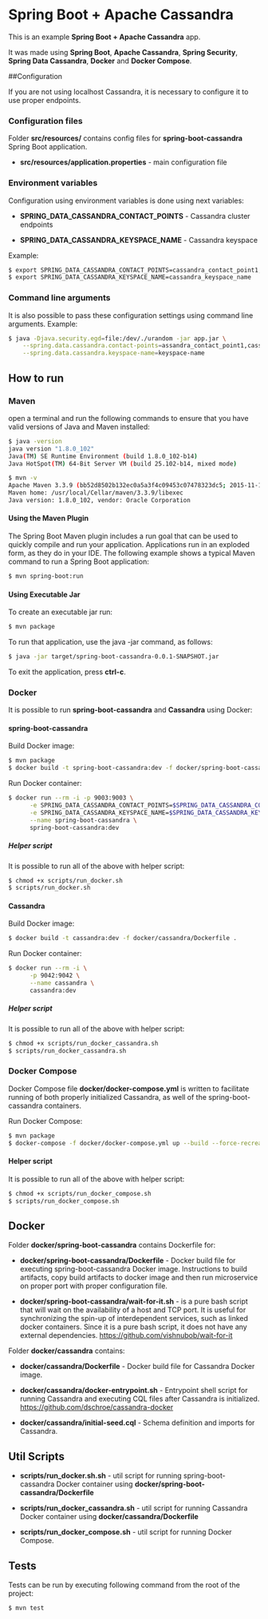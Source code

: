 # Spring Boot + Apache Cassandra

This is an example **Spring Boot + Apache Cassandra** app.

It was made using **Spring Boot**, **Apache Cassandra**, **Spring Security**, **Spring Data Cassandra**, **Docker** and **Docker Compose**.




##Configuration

If you are not using localhost Cassandra, it is necessary to configure it to use proper endpoints.

### Configuration files

Folder **src/resources/** contains config files for **spring-boot-cassandra** Spring Boot application.

* **src/resources/application.properties** - main configuration file

### Environment variables

Configuration using environment variables is done using next variables:

* **SPRING_DATA_CASSANDRA_CONTACT_POINTS** - Cassandra cluster endpoints

* **SPRING_DATA_CASSANDRA_KEYSPACE_NAME** - Cassandra keyspace

Example:

```bash
$ export SPRING_DATA_CASSANDRA_CONTACT_POINTS=cassandra_contact_point1,cassandra_contact_point2
$ export SPRING_DATA_CASSANDRA_KEYSPACE_NAME=cassandra_keyspace_name
```

### Command line arguments

It is also possible to pass these configuration settings using command line arguments. Example:

```bash
$ java -Djava.security.egd=file:/dev/./urandom -jar app.jar \
    --spring.data.cassandra.contact-points=assandra_contact_point1,cassandra_contact_point2 \
    --spring.data.cassandra.keyspace-name=keyspace-name
``` 

## How to run

### Maven

open a terminal and run the following commands to ensure that you have valid versions of Java and Maven installed:

```bash
$ java -version
java version "1.8.0_102"
Java(TM) SE Runtime Environment (build 1.8.0_102-b14)
Java HotSpot(TM) 64-Bit Server VM (build 25.102-b14, mixed mode)
```

```bash
$ mvn -v
Apache Maven 3.3.9 (bb52d8502b132ec0a5a3f4c09453c07478323dc5; 2015-11-10T16:41:47+00:00)
Maven home: /usr/local/Cellar/maven/3.3.9/libexec
Java version: 1.8.0_102, vendor: Oracle Corporation
```

#### Using the Maven Plugin

The Spring Boot Maven plugin includes a run goal that can be used to quickly compile and run your application. 
Applications run in an exploded form, as they do in your IDE. 
The following example shows a typical Maven command to run a Spring Boot application:
 
```bash
$ mvn spring-boot:run
``` 

#### Using Executable Jar

To create an executable jar run:

```bash
$ mvn package
``` 

To run that application, use the java -jar command, as follows:

```bash
$ java -jar target/spring-boot-cassandra-0.0.1-SNAPSHOT.jar
```

To exit the application, press **ctrl-c**.

### Docker

It is possible to run **spring-boot-cassandra** and **Cassandra** using Docker:

#### spring-boot-cassandra

Build Docker image:
```bash
$ mvn package
$ docker build -t spring-boot-cassandra:dev -f docker/spring-boot-cassandra/Dockerfile .
```

Run Docker container:
```bash
$ docker run --rm -i -p 9003:9003 \
      -e SPRING_DATA_CASSANDRA_CONTACT_POINTS=$SPRING_DATA_CASSANDRA_CONTACT_POINTS \
      -e SPRING_DATA_CASSANDRA_KEYSPACE_NAME=$SPRING_DATA_CASSANDRA_KEYSPACE_NAME \
      --name spring-boot-cassandra \
      spring-boot-cassandra:dev
```

##### Helper script

It is possible to run all of the above with helper script:

```bash
$ chmod +x scripts/run_docker.sh
$ scripts/run_docker.sh
```

#### Cassandra

Build Docker image:
```bash
$ docker build -t cassandra:dev -f docker/cassandra/Dockerfile .
```

Run Docker container:
```bash
$ docker run --rm -i \
      -p 9042:9042 \
      --name cassandra \
      cassandra:dev
```

##### Helper script

It is possible to run all of the above with helper script:

```bash
$ chmod +x scripts/run_docker_cassandra.sh
$ scripts/run_docker_cassandra.sh
```

### Docker Compose

Docker Compose file **docker/docker-compose.yml** is written to facilitate running of both properly initialized Cassandra, 
as well of the spring-boot-cassandra containers.

Run Docker Compose:
```bash
$ mvn package
$ docker-compose -f docker/docker-compose.yml up --build --force-recreate --abort-on-container-exit
```

#### Helper script

It is possible to run all of the above with helper script:

```bash
$ chmod +x scripts/run_docker_compose.sh
$ scripts/run_docker_compose.sh
```

## Docker 

Folder **docker/spring-boot-cassandra** contains Dockerfile for:

* **docker/spring-boot-cassandra/Dockerfile** - Docker build file for executing spring-boot-cassandra Docker image. 
Instructions to build artifacts, copy build artifacts to docker image and then run microservice on proper port with proper configuration file.

* **docker/spring-boot-cassandra/wait-for-it.sh** - is a pure bash script that will wait on the availability of a host and TCP port. It is useful for synchronizing the spin-up of interdependent services, such as linked docker containers. Since it is a pure bash script, it does not have any external dependencies. https://github.com/vishnubob/wait-for-it 

Folder **docker/cassandra** contains:

* **docker/cassandra/Dockerfile** - Docker build file for Cassandra Docker image. 

* **docker/cassandra/docker-entrypoint.sh** - Entrypoint shell script for running Cassandra and executing CQL files after Cassandra is initialized. https://github.com/dschroe/cassandra-docker

* **docker/cassandra/initial-seed.cql** - Schema definition and imports for Cassandra. 

## Util Scripts

* **scripts/run_docker.sh.sh** - util script for running spring-boot-cassandra Docker container using **docker/spring-boot-cassandra/Dockerfile**

* **scripts/run_docker_cassandra.sh** - util script for running Cassandra Docker container using **docker/cassandra/Dockerfile**

* **scripts/run_docker_compose.sh** - util script for running Docker Compose.

## Tests

Tests can be run by executing following command from the root of the project:

```bash
$ mvn test
```